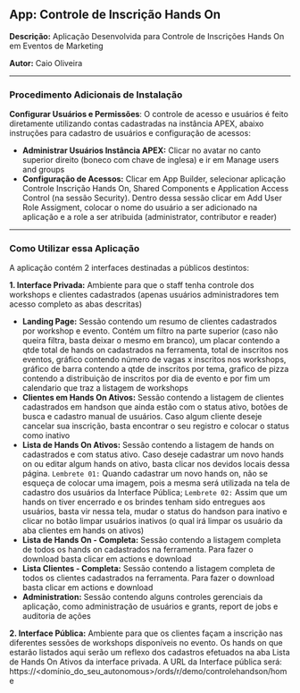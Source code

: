 ## **App: Controle de Inscrição Hands On**
**Descrição:** Aplicação Desenvolvida para Controle de Inscrições Hands On em Eventos de Marketing  

**Autor:** Caio Oliveira  

---

### **Procedimento Adicionais de Instalação**

**Configurar Usuários e Permissões**: O controle de acesso e usuários é feito diretamente utilizando contas cadastradas na instância APEX, abaixo instruções para cadastro de usuários e configuração de acessos:
* **Administrar Usuários Instância APEX:** Clicar no avatar no canto superior direito (boneco com chave de inglesa) e ir em Manage users and groups
* **Configuração de Acessos:** Clicar em App Builder, selecionar aplicação Controle Inscrição Hands On, Shared Components e Application Access Control (na sessão Security). Dentro dessa sessão clicar em Add User Role Assigment, colocar o nome do usuário a ser adicionado na aplicação e a role a ser atribuida (administrator, contributor e reader)

---

### **Como Utilizar essa Aplicação**

A aplicação contém 2 interfaces destinadas a públicos destintos:

**1. Interface Privada:** Ambiente para que o staff tenha controle dos workshops e clientes cadastrados (apenas usuários administradores tem acesso completo as abas descritas)
  * **Landing Page:** Sessão contendo um resumo de clientes cadastrados por workshop e evento. Contém um filtro na parte superior (caso não queira filtra, basta deixar o mesmo em branco), um placar contendo a qtde total de hands on cadastrados na ferramenta, total de inscritos nos eventos, gráfico contendo número de vagas x inscritos nos workshops, gráfico de barra contendo a qtde de inscritos por tema, grafico de pizza contendo a distribuição de inscritos por dia de evento e por fim um calendario que traz a listagem de workshops
  * **Clientes em Hands On Ativos:** Sessão contendo a listagem de clientes cadastrados em handson que ainda estão com o status ativo, botões de busca e cadastro manual de usuários. Caso algum cliente deseje cancelar sua inscrição, basta encontrar o seu registro e colocar o status como inativo
  * **Lista de Hands On Ativos:** Sessão contendo a listagem de hands on cadastrados e com status ativo. Caso deseje cadastrar um novo hands on ou editar algum hands on ativo, basta clicar nos devidos locais dessa página. 
  `Lembrete 01:` Quando cadastrar um novo hands on, não se esqueça de colocar uma imagem, pois a mesma será utilizada na tela de cadastro dos usuários da Interface Pública; 
  `Lembrete 02:` Assim que um hands on tiver encerrado e os brindes tenham sido entregues aos usuários, basta vir nessa tela, mudar o status do handson para inativo e clicar no botão limpar usuários inativos (o qual irá limpar os usuário da aba clientes em hands on ativos)
  * **Lista de Hands On - Completa:** Sessão contendo a listagem completa de todos os hands on cadastrados na ferramenta. Para fazer o download basta clicar em actions e download
  * **Lista Clientes - Completa:** Sessão contendo a listagem completa de todos os clientes cadastrados na ferramenta. Para fazer o download basta clicar em actions e download
  * **Administration:** Sessão contendo alguns controles gerenciais da aplicação, como administração de usuários e grants, report de jobs e auditoria de ações

**2. Interface Pública:** Ambiente para que os clientes façam a inscrição nas diferentes sessões de workshops disponíveis no evento. Os hands on que estarão listados aqui serão um reflexo dos cadastros efetuados na aba Lista de Hands On Ativos da interface privada. A URL da Interface pública será: https://<domínio_do_seu_autonomous>/ords/r/demo/controlehandson/home 